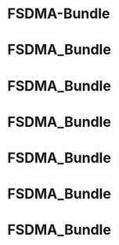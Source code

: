 # FSDMA-Bundle
# FSDMA_Bundle
# FSDMA_Bundle
# FSDMA_Bundle
# FSDMA_Bundle
# FSDMA_Bundle
# FSDMA_Bundle
